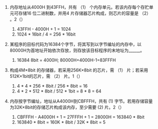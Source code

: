 1. 内存地址从4000H 到43FFH，共有 （1） 个内存单元。若该内存每个存贮单元可存储16 位二进制数，并用4 片存储器芯片构成，则芯片的容量是 （2） 。2（）

    1) 43FFH - 4000H + 1 = 1024
    2) 1024 * 16bit / 4 = 256 * 16bit


2. 某程序的目标代码为16384个字节，将其写到以字节编址的内存中，以80000H为首地址开始依次存放，则存放该目标程序的末地址为______。

    1) 16384 8bit = 4000H; 80000H+4000H-1=83FFFH


3. 构成4M×8bit 的存储器，若采用256K×8bit 的芯片，需 （1） 片；若采用512K×1bit的芯片，需 （2） 片。1（）

    1) 4 * 4 * 256 * 8bit / 256 * 8bit = 16
    2) 4 * 2 * 512 * 8bit / 512 * 1bit = 8 * 8 = 64


4. 内存按字节编址，地址从A4000H到CBFFFH，共有 (1) 字节。若用存储容量为32K×8bit的存储芯片构成该内存，至少需要 (2) 片。2（）

    1) CBFFFH - A4000H + 1 = 27FFFH + 1 = 28000H = 163840 * 8bit
    2) 163840 * 8bit = 160K * 8bit / 32K * 8bit = 5

